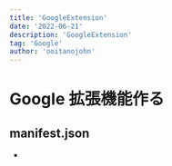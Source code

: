```yaml
---
title: 'GoogleExtension'
date: '2022-06-21'
description: 'GoogleExtension'
tag: 'Google'
author: 'ooitanojohn'
---
```


# Google 拡張機能作る

## manifest.json

-
